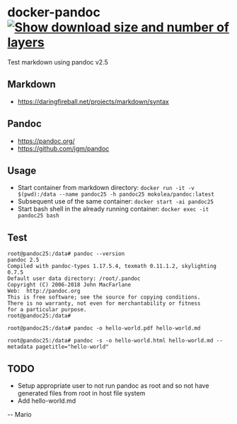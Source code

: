 # docker-pandoc [![Show download size and number of layers](https://images.microbadger.com/badges/image/mokolea/pandoc.svg)](https://cloud.docker.com/u/mokolea/repository/docker/mokolea/pandoc)

Test markdown using pandoc v2.5

## Markdown
 - https://daringfireball.net/projects/markdown/syntax

## Pandoc
 - https://pandoc.org/
 - https://github.com/jgm/pandoc

## Usage
 - Start container from markdown directory: `docker run -it -v $(pwd):/data --name pandoc25 -h pandoc25 mokolea/pandoc:latest`
 - Subsequent use of the same container: `docker start -ai pandoc25`
 - Start bash shell in the already running container: `docker exec -it pandoc25 bash`

## Test
```
root@pandoc25:/data# pandoc --version
pandoc 2.5
Compiled with pandoc-types 1.17.5.4, texmath 0.11.1.2, skylighting 0.7.5
Default user data directory: /root/.pandoc
Copyright (C) 2006-2018 John MacFarlane
Web:  http://pandoc.org
This is free software; see the source for copying conditions.
There is no warranty, not even for merchantability or fitness
for a particular purpose.
root@pandoc25:/data# 

root@pandoc25:/data# pandoc -o hello-world.pdf hello-world.md

root@pandoc25:/data# pandoc -s -o hello-world.html hello-world.md --metadata pagetitle="hello-world"
```

## TODO
 - Setup appropriate user to not run pandoc as root and so not have generated files from root in host file system
 - Add hello-world.md

-- Mario
